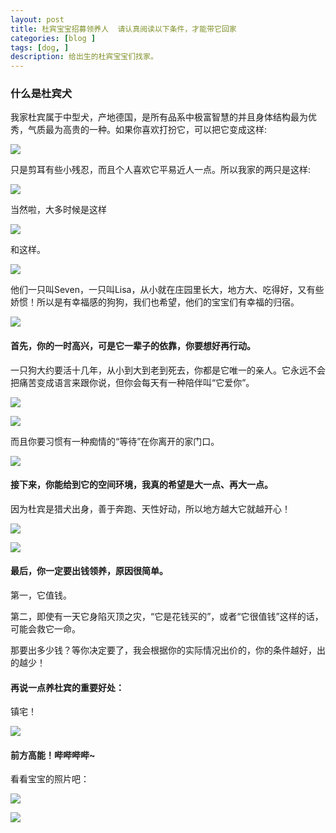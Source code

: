 ```yaml
---
layout: post
title: 杜宾宝宝招募领养人  请认真阅读以下条件，才能带它回家
categories: [blog ]
tags: [dog, ]
description: 给出生的杜宾宝宝们找家。
---
```


### 什么是杜宾犬


我家杜宾属于中型犬，产地德国，是所有品系中极富智慧的并且身体结构最为优秀，气质最为高贵的一种。如果你喜欢打扮它，可以把它变成这样:

![](http://7xp5vc.com1.z0.glb.clouddn.com/dog%20sample.jpg)

只是剪耳有些小残忍，而且个人喜欢它平易近人一点。所以我家的两只是这样:

![](http://7xp5vc.com1.z0.glb.clouddn.com/qqqqqq.JPG)

当然啦，大多时候是这样

![](http://7xp5vc.com1.z0.glb.clouddn.com/850057437.jpg)

和这样。

![](http://7xp5vc.com1.z0.glb.clouddn.com/1004966513.jpg)

他们一只叫Seven，一只叫Lisa，从小就在庄园里长大，地方大、吃得好，又有些娇惯！所以是有幸福感的狗狗，我们也希望，他们的宝宝们有幸福的归宿。

![](http://7xp5vc.com1.z0.glb.clouddn.com/1880398140.jpg)

#### 首先，你的一时高兴，可是它一辈子的依靠，你要想好再行动。


一只狗大约要活十几年，从小到大到老到死去，你都是它唯一的亲人。它永远不会把痛苦变成语言来跟你说，但你会每天有一种陪伴叫“它爱你”。

![](http://7xp5vc.com1.z0.glb.clouddn.com/ddfhbsrjtrjujhrtryhtrghxdfser.JPG)


![](http://7xp5vc.com1.z0.glb.clouddn.com/IMG_7882.JPG)

而且你要习惯有一种痴情的“等待”在你离开的家门口。

![](http://7xp5vc.com1.z0.glb.clouddn.com/1348154399.jpg)

#### 接下来，你能给到它的空间环境，我真的希望是大一点、再大一点。


因为杜宾是猎犬出身，善于奔跑、天性好动，所以地方越大它就越开心！

![](http://7xp5vc.com1.z0.glb.clouddn.com/858834404.jpg)


![](http://7xp5vc.com1.z0.glb.clouddn.com/582258929fghfght.jpg)

#### 最后，你一定要出钱领养，原因很简单。


第一，它值钱。  

第二，即使有一天它身陷灭顶之灾，“它是花钱买的”，或者“它很值钱”这样的话，可能会救它一命。  

那要出多少钱？等你决定要了，我会根据你的实际情况出价的，你的条件越好，出的越少！


#### 再说一点养杜宾的重要好处：


镇宅！

![](http://7xp5vc.com1.z0.glb.clouddn.com/940023731.jpg)

#### 前方高能！哔哔哔哔~


看看宝宝的照片吧：

![](http://7xp5vc.com1.z0.glb.clouddn.com/1326494100.jpg)


![](http://7xp5vc.com1.z0.glb.clouddn.com/881248708.jpg)

